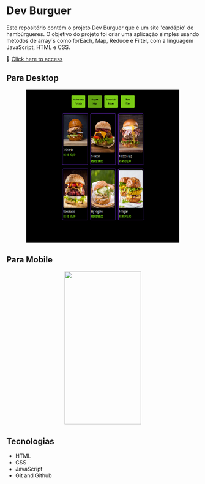 # Dev Burguer

Este repositório contém o projeto Dev Burguer que é um site 'cardápio' de hambúrgueres. O objetivo do projeto foi criar uma aplicação simples usando métodos de array´s como forEach, Map, Reduce e Filter, com a linguagem JavaScript, HTML e CSS.

🔗 [Click here to access](https://n4ju15.github.io/dev_burguer/)

## Para Desktop
<div align="center">
<img src="./img/readme.png" width="400" height="400" loop>
</div>

## Para Mobile
<div align="center">
<img src="./img/mobile.jpeg"  width="200" height="400">
</div>

## Tecnologias

- HTML
- CSS
- JavaScript
- Git and Github






